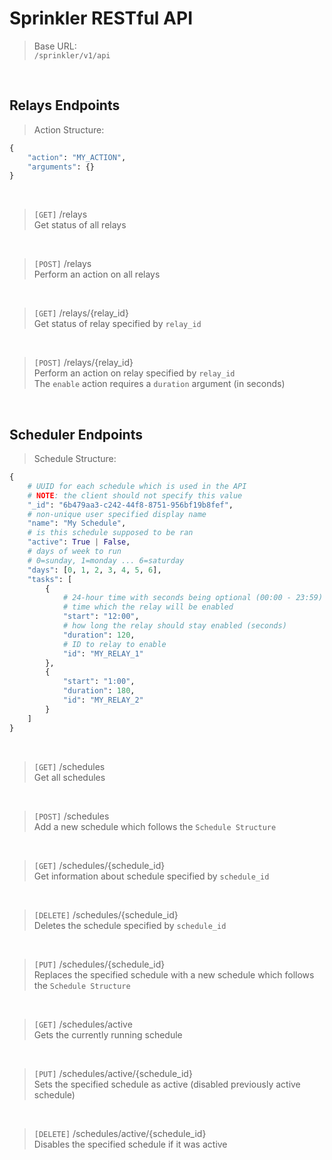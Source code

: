 # Sprinkler RESTful API
> Base URL:<br>
> `/sprinkler/v1/api`

<br>

## Relays Endpoints

> Action Structure:<br>
```python
{
    "action": "MY_ACTION",
    "arguments": {}
}
```

<br>

> `[GET]` /relays<br>
> Get status of all relays

<br>

> `[POST]` /relays<br>
> Perform an action on all relays

<br>

> `[GET]` /relays/{relay_id}<br>
> Get status of relay specified by `relay_id`

<br>

> `[POST]` /relays/{relay_id}<br>
> Perform an action on relay specified by `relay_id`<br>
> The `enable` action requires a `duration` argument (in seconds)

<br>

## Scheduler Endpoints

> Schedule Structure:
```python
{
    # UUID for each schedule which is used in the API
    # NOTE: the client should not specify this value
    "_id": "6b479aa3-c242-44f8-8751-956bf19b8fef",
    # non-unique user specified display name
    "name": "My Schedule",
    # is this schedule supposed to be ran
    "active": True | False,
    # days of week to run
    # 0=sunday, 1=monday ... 6=saturday
    "days": [0, 1, 2, 3, 4, 5, 6],
    "tasks": [
        {
            # 24-hour time with seconds being optional (00:00 - 23:59)
            # time which the relay will be enabled
            "start": "12:00",
            # how long the relay should stay enabled (seconds)
            "duration": 120,
            # ID to relay to enable
            "id": "MY_RELAY_1"
        },
        {
            "start": "1:00",
            "duration": 180,
            "id": "MY_RELAY_2"
        }
    ]
}
```

<br>

> `[GET]` /schedules<br>
> Get all schedules

<br>

> `[POST]` /schedules<br>
> Add a new schedule which follows the `Schedule Structure`

<br>

> `[GET]` /schedules/{schedule_id}<br>
> Get information about schedule specified by `schedule_id`

<br>

> `[DELETE]` /schedules/{schedule_id}<br>
> Deletes the schedule specified by `schedule_id`

<br>

> `[PUT]` /schedules/{schedule_id}<br>
> Replaces the specified schedule with a new schedule which follows the `Schedule Structure`

<br>

> `[GET]` /schedules/active<br>
> Gets the currently running schedule

<br>

> `[PUT]` /schedules/active/{schedule_id}<br>
> Sets the specified schedule as active (disabled previously active schedule)

<br>

> `[DELETE]` /schedules/active/{schedule_id}<br>
> Disables the specified schedule if it was active